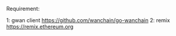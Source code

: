 Requirement:

1: gwan client https://github.com/wanchain/go-wanchain
2: remix https://remix.ethereum.org